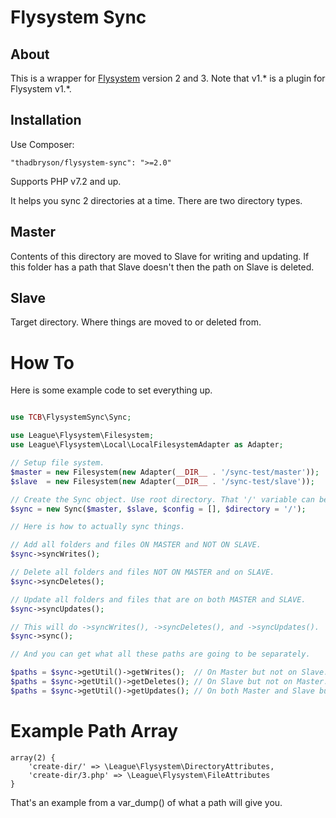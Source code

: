 Flysystem Sync
==============

About
-----
This is a wrapper for [Flysystem](https://github.com/thephpleague/flysystem) version 2 and 3.
Note that v1.* is a plugin for Flysystem v1.*.

Installation
------------
Use Composer:
```
"thadbryson/flysystem-sync": ">=2.0"
```

Supports PHP v7.2 and up.

It helps you sync 2 directories at a time. There are two directory types.

Master
------
Contents of this directory are moved to Slave for writing and updating. If this folder has a path that Slave doesn't then the path on Slave is deleted.

Slave
-----
Target directory. Where things are moved to or deleted from.

How To
======

Here is some example code to set everything up.

```php

use TCB\FlysystemSync\Sync;

use League\Flysystem\Filesystem;
use League\Flysystem\Local\LocalFilesystemAdapter as Adapter;

// Setup file system.
$master = new Filesystem(new Adapter(__DIR__ . '/sync-test/master'));
$slave  = new Filesystem(new Adapter(__DIR__ . '/sync-test/slave'));

// Create the Sync object. Use root directory. That '/' variable can be any subpath directory.
$sync = new Sync($master, $slave, $config = [], $directory = '/');

// Here is how to actually sync things.

// Add all folders and files ON MASTER and NOT ON SLAVE.
$sync->syncWrites();

// Delete all folders and files NOT ON MASTER and on SLAVE.
$sync->syncDeletes();

// Update all folders and files that are on both MASTER and SLAVE.
$sync->syncUpdates();

// This will do ->syncWrites(), ->syncDeletes(), and ->syncUpdates().
$sync->sync();

// And you can get what all these paths are going to be separately.

$paths = $sync->getUtil()->getWrites();  // On Master but not on Slave.
$paths = $sync->getUtil()->getDeletes(); // On Slave but not on Master.
$paths = $sync->getUtil()->getUpdates(); // On both Master and Slave but with different properties.

```

Example Path Array
==================

```
array(2) {
    'create-dir/' => \League\Flysystem\DirectoryAttributes,
    'create-dir/3.php' => \League\Flysystem\FileAttributes
}
```

That's an example from a var_dump() of what a path will give you.

